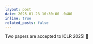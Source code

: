 ```yaml
---
layout: post
date: 2025-01-23 10:30:00 -0400
inline: true
related_posts: false
---
```


Two papers are accepted to ICLR 2025! :tada: 

